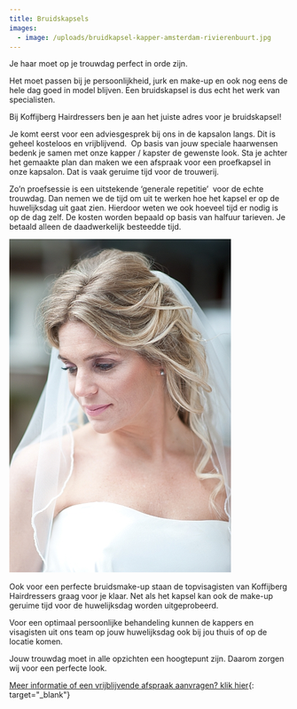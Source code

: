 ```yaml
---
title: Bruidskapsels
images:
  - image: /uploads/bruidkapsel-kapper-amsterdam-rivierenbuurt.jpg
---
```


Je haar moet op je trouwdag perfect in orde zijn.

Het moet passen bij je persoonlijkheid, jurk en make-up en ook nog eens de hele dag goed in model blijven. Een bruidskapsel is dus echt het werk van specialisten.

Bij Koffijberg Hairdressers ben je aan het juiste adres voor je bruidskapsel!

Je komt eerst voor een adviesgesprek bij ons in de kapsalon langs. Dit is geheel kosteloos en vrijblijvend. &nbsp;Op basis van jouw speciale haarwensen bedenk je samen met onze kapper / kapster de gewenste look. Sta je achter het gemaakte plan dan maken we een afspraak voor een proefkapsel in onze kapsalon. Dat is vaak geruime tijd voor de trouwerij.

Zo’n proefsessie is een uitstekende ‘generale repetitie’ &nbsp;voor de echte trouwdag. Dan nemen we de tijd om uit te werken hoe het kapsel er op de huwelijksdag uit gaat zien. Hierdoor weten we ook hoeveel tijd er nodig is op de dag zelf. De kosten worden bepaald op basis van halfuur tarieven. Je betaald alleen de daadwerkelijk besteedde tijd.

![](/uploads/bruidkapsel-kapper-amsterdam-rivierenbuurt-1.jpg)

Ook voor een perfecte bruidsmake-up staan de topvisagisten van Koffijberg Hairdressers graag voor je klaar. Net als het kapsel kan ook de make-up geruime tijd voor de huwelijksdag worden uitgeprobeerd.

Voor een optimaal persoonlijke behandeling kunnen de kappers en visagisten uit ons team op jouw huwelijksdag ook bij jou thuis of op de locatie komen.

Jouw trouwdag moet in alle opzichten een hoogtepunt zijn. Daarom zorgen wij voor een perfecte look.

[Meer informatie of een vrijblijvende afspraak aanvragen? klik hier](http://www.koffijberg.nl/contact/){: target="_blank"}

&nbsp;